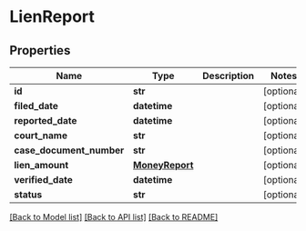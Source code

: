 # LienReport


## Properties
Name | Type | Description | Notes
------------ | ------------- | ------------- | -------------
**id** | **str** |  | [optional] 
**filed_date** | **datetime** |  | [optional] 
**reported_date** | **datetime** |  | [optional] 
**court_name** | **str** |  | [optional] 
**case_document_number** | **str** |  | [optional] 
**lien_amount** | [**MoneyReport**](MoneyReport.md) |  | [optional] 
**verified_date** | **datetime** |  | [optional] 
**status** | **str** |  | [optional] 

[[Back to Model list]](../README.md#documentation-for-models) [[Back to API list]](../README.md#documentation-for-api-endpoints) [[Back to README]](../README.md)



